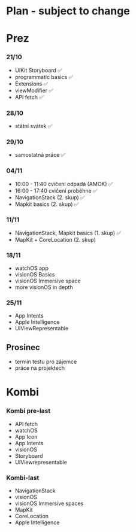 # Plan - subject to change

# Prez 

### 21/10
* UIKit Storyboard ✅
* programmatic basics ✅
* Extensions ✅
* viewModifier ✅
* API fetch ✅

### 28/10
* státní svátek ✅

### 29/10
* samostatná práce ✅
  
### 04/11
* 10:00 - 11:40 cvičení odpadá (AMOK) ✅
* 16:00 - 17:40 cvičení proběhne ✅
* NavigationStack (2. skup) ✅
* Mapkit basics (2. skup) ✅

### 11/11
* NavigationStack, Mapkit basics (1. skup) ✅
* MapKit + CoreLocation (2. skup)



### 18/11
* watchOS app
* visionOS Basics
* visionOS Immersive space
* more visionOS in depth

### 25/11
* App Intents
* Apple Intelligence
* UIViewRepresentable

## Prosinec
* termín testu pro zájemce
* práce na projektech

# Kombi
### Kombi pre-last
* API fetch
* watchOS
* App Icon
* App Intents
* visionOS
* Storyboard
* UIViewrepresentable

### Kombi-last
* NavigationStack
* visionOS
* visionOS Immersive spaces
* MapKit
* CoreLocation
* Apple Intelligence

  
